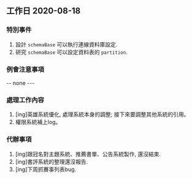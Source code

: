 ## 工作日 2020-08-18

### 特別事件

1. 設計 `schemaBase` 可以執行連線資料庫設定.
2. 研究 `schemaBase` 可以設定資料表的 `partition`.

### 例會注意事項

-- none ---

### 處理工作內容

1. [ing]英雄系統優化, 處理系統本身的調整; 接下來要調整其他系統的引用。
2. 權限系統補上log。

### 代辦事項

1. [ing]跟冠名對主題系統、推薦書單、公告系統製作, 還沒結束.
2. [ing]書評系統的整理還沒報告.
3. [ing]下周抓賽事列表bug.
